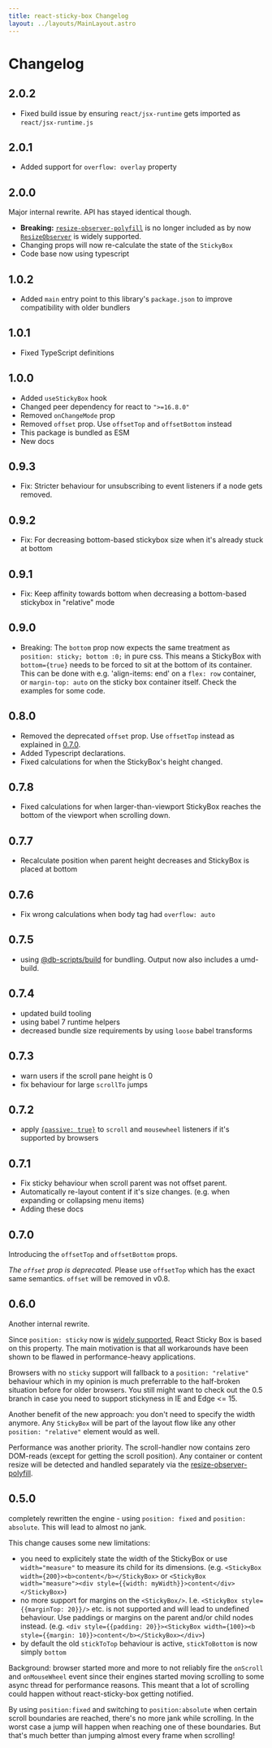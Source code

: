 ```yaml
---
title: react-sticky-box Changelog
layout: ../layouts/MainLayout.astro
---
```


# Changelog

## 2.0.2

- Fixed build issue by ensuring `react/jsx-runtime` gets imported as `react/jsx-runtime.js`

## 2.0.1

- Added support for `overflow: overlay` property

## 2.0.0

Major internal rewrite. API has stayed identical though.

- **Breaking:** [`resize-observer-polyfill`](https://www.npmjs.com/package/resize-observer-polyfill) is no longer included as by now [`ResizeObserver`](https://developer.mozilla.org/en-US/docs/Web/API/ResizeObserver) is widely supported.
- Changing props will now re-calculate the state of the `StickyBox`
- Code base now using typescript

## 1.0.2

- Added `main` entry point to this library's `package.json` to improve compatibility with older bundlers

## 1.0.1

- Fixed TypeScript definitions

## 1.0.0

- Added `useStickyBox` hook
- Changed peer dependency for react to `">=16.8.0"`
- Removed `onChangeMode` prop
- Removed `offset` prop. Use `offsetTop` and `offsetBottom` instead
- This package is bundled as ESM
- New docs

## 0.9.3

- Fix: Stricter behaviour for unsubscribing to event listeners if a node gets removed.

## 0.9.2

- Fix: For decreasing bottom-based stickybox size when it's already stuck at bottom

## 0.9.1

- Fix: Keep affinity towards bottom when decreasing a bottom-based stickybox in "relative" mode

## 0.9.0

- Breaking: The `bottom` prop now expects the same treatment as `position: sticky; bottom :0;` in pure css. This means a StickyBox with `bottom={true}` needs to be forced to sit at the bottom of its container. This can be done with e.g. 'align-items: end' on a `flex: row` container, or `margin-top: auto` on the sticky box container itself. Check the examples for some code.

## 0.8.0

- Removed the deprecated `offset` prop. Use `offsetTop` instead as explained in [0.7.0](#070).
- Added Typescript declarations.
- Fixed calculations for when the StickyBox's height changed.

## 0.7.8

- Fixed calculations for when larger-than-viewport StickyBox reaches the bottom of the viewport when scrolling down.

## 0.7.7

- Recalculate position when parent height decreases and StickyBox is placed at bottom

## 0.7.6

- Fix wrong calculations when body tag had `overflow: auto`

## 0.7.5

- using [@db-scripts/build](https://github.com/danielberndt/db-scripts) for bundling. Output now also includes a umd-build.

## 0.7.4

- updated build tooling
- using babel 7 runtime helpers
- decreased bundle size requirements by using `loose` babel transforms

## 0.7.3

- warn users if the scroll pane height is 0
- fix behaviour for large `scrollTo` jumps

## 0.7.2

- apply [`{passive: true}`](https://developer.mozilla.org/en-US/docs/Web/API/EventTarget/addEventListener#Improving_scrolling_performance_with_passive_listeners) to `scroll` and `mousewheel` listeners if it's supported by browsers

## 0.7.1

- Fix sticky behaviour when scroll parent was not offset parent.
- Automatically re-layout content if it's size changes. (e.g. when expanding or collapsing menu items)
- Adding these docs

## 0.7.0

Introducing the `offsetTop` and `offsetBottom` props.

_The `offset` prop is deprecated._ Please use `offsetTop` which has the exact same semantics. `offset` will be removed in v0.8.

## 0.6.0

Another internal rewrite.

Since `position: sticky` now is [widely supported](https://caniuse.com/#feat=css-sticky), React Sticky Box is based on this property. The main motivation is that all workarounds have been shown to be flawed in performance-heavy applications.

Browsers with no `sticky` support will fallback to a `position: "relative"` behaviour which in my opinion is much preferrable to the half-broken situation before for older browsers. You still might want to check out the 0.5 branch in case you need to support stickyness in IE and Edge <= 15.

Another benefit of the new approach: you don't need to specify the width anymore. Any `StickyBox` will be part of the layout flow like any other `position: "relative"` element would as well.

Performance was another priority. The scroll-handler now contains zero DOM-reads (except for getting the scroll position). Any container or content resize will be detected and handled separately via the [resize-observer-polyfill](https://github.com/que-etc/resize-observer-polyfill).

## 0.5.0

completely rewritten the engine - using `position: fixed` and `position: absolute`. This will lead to almost no jank.

This change causes some new limitations:

- you need to explicitely state the width of the StickyBox or use `width="measure"` to measure its child for its dimensions. (e.g. `<StickyBox width={200}><b>content</b></StickyBox>` or `<StickyBox width="measure"><div style={{width: myWidth}}>content</div></StickyBox>`)
- no more support for margins on the `<StickyBox/>`. I.e. `<StickyBox style={{marginTop: 20}}/>` etc. is not supported and will lead to undefined behaviour. Use paddings or margins on the parent and/or child nodes instead. (e.g. `<div style={{padding: 20}}><StickyBox width={100}><b style={{margin: 10}}>content</b></StickyBox></div>`)
- by default the old `stickToTop` behaviour is active, `stickToBottom` is now simply `bottom`

Background: browser started more and more to not reliably fire the `onScroll` and `onMouseWheel` event since their engines started moving scrolling to some async thread for performance reasons. This meant that a lot of scrolling could happen without react-sticky-box getting notified.

By using `position:fixed` and switching to `position:absolute` when certain scroll boundaries are reached, there's no more jank while scrolling. In the worst case a jump will happen when reaching one of these boundaries. But that's much better than jumping almost every frame when scrolling!
